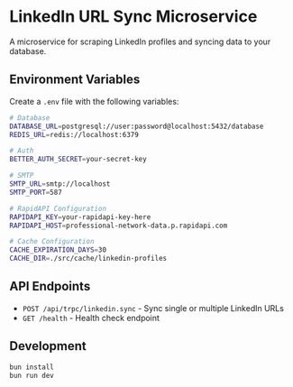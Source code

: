 # LinkedIn URL Sync Microservice

A microservice for scraping LinkedIn profiles and syncing data to your database.

## Environment Variables

Create a `.env` file with the following variables:

```bash
# Database
DATABASE_URL=postgresql://user:password@localhost:5432/database
REDIS_URL=redis://localhost:6379

# Auth
BETTER_AUTH_SECRET=your-secret-key

# SMTP
SMTP_URL=smtp://localhost
SMTP_PORT=587

# RapidAPI Configuration
RAPIDAPI_KEY=your-rapidapi-key-here
RAPIDAPI_HOST=professional-network-data.p.rapidapi.com

# Cache Configuration
CACHE_EXPIRATION_DAYS=30
CACHE_DIR=./src/cache/linkedin-profiles
```

## API Endpoints

- `POST /api/trpc/linkedin.sync` - Sync single or multiple LinkedIn URLs
- `GET /health` - Health check endpoint

## Development

```bash
bun install
bun run dev
```
